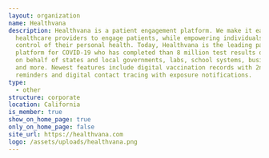 ```yaml
---
layout: organization
name: Healthvana
description: Healthvana is a patient engagement platform. We make it easy for
  healthcare providers to engage patients, while empowering individuals to take
  control of their personal health. Today, Healthvana is the leading patient
  platform for COVID-19 who has completed than 8 million test results delivered
  on behalf of states and local governments, labs, school systems, businesses
  and more. Newest features include digital vaccination records with 2nd dose
  reminders and digital contact tracing with exposure notifications.
type:
  - other
structure: corporate
location: California
is_member: true
show_on_home_page: true
only_on_home_page: false
site_url: https://healthvana.com
logo: /assets/uploads/healthvana.png
---
```

